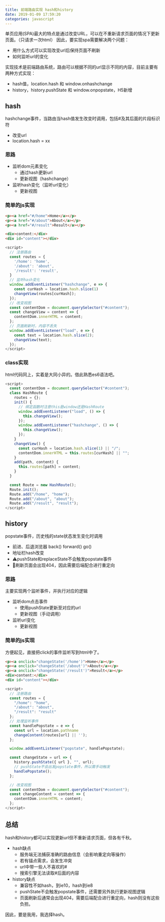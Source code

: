 ```yaml
---
title: 前端路由实现 hash和history
date: 2019-01-09 17:59:20
categories: javascript
---
```


单页应用(SPA)最大的特点是通过改变URL，可以在不重新请求页面的情况下更新页面。（只请求一次html）
因此，要实现spa需要解决两个问题：
- 用什么方式可以实现改变url后保持页面不刷新
- 如何监听url的变化

实现技术是前端路由系统，路由可以根据不同的url显示不同的内容，目前主要有两种方式实现：
- hash值，location.hash 和 window.onhashchange
- history，history.pushState 和 window.onpopstate，H5新增
## hash
hashchange事件，当路由当hash值发生改变时调用，包括#及其后面的片段标识符
- 改变url
- location.hash = xx

### 思路
- 监听dom元素变化
  - 通过hash更新url
  - 更新视图（hashchange）
- 监听hash变化（监听url变化）
  - 更新视图
### 简单的js实现
```html
<p><a href="#/home">Home</a></p>
<p><a href="#/about">About</a></p>
<p><a href="#/result">Result</a></p>

<div>content:</div>
<div id="content"></div>
```
```js
<script>
  // 注册路由
  const routes = {
    '/home': 'home',
    '/about': 'about',
    '/result': 'result',
  }
  // 监听hash变化
  window.addEventListener("hashchange", e => {
    const curHash = location.hash.slice(1)
    changeView(routes[curHash]);
  });
  // 改变视图
  const contentDom = document.querySelector("#content");
  const changeView = content => {
    contentDom.innerHTML = content;
  };
  // 页面刷新时，内容不丢失
  window.addEventListener("load", e => {
    const text = location.hash.slice(2);
    changeView(text);
  });
</script>
```
### class实现
html代码同上，实着是大同小异的。借此熟悉es6语法吧。
```js
<script>
  const contentDom = document.querySelector("#content");
  class HashRoute {
    routes = {};
    init() {
      // 绑定函数时注意this是window还是HashRoute
      window.addEventListener("load", () => {
        this.changeView();
      });
      window.addEventListener("hashchange", () => {
        this.changeView();
      });
    }
    changeView() {
      const curHash = location.hash.slice(1) || "/";
      contentDom.innerHTML = this.routes[curHash] || "";
    }
    add(path, content) {
      this.routes[path] = content;
    }
  }

  const Route = new HashRoute();
  Route.init();
  Route.add("/home", "home");
  Route.add("/about", "about");
  Route.add("/result", "result");
</script>
```
## history
popstate事件，历史栈的state状态发生变化时调用
- 前进、后退浏览器 back() forward() go()
- 地址栏hash改变 
- ⚠️pushState和replaceState不会触发popstate事件
- 🙅刷新页面会出现404，因此需要后端配合进行重定向
### 思路
主要实现两个监听事件，并执行对应的逻辑
- 监听dom点击事件
  - 使用pushState更新至对应的url
  - 更新视图（手动调用）
- 监听url变化
  - 更新视图
### 简单的js实现
方便起见，直接把click的事件监听写到html中了。
```html
<p><a onclick="changeState('/home')">Home</a></p>
<p><a onclick="changeState('/about')">About</a></p>
<p><a onclick="changeState('/result')">Result</a></p>
<div>content:</div>
<div id="content"></div>
```
```js
<script>
  // 注册路由
  const routes = {
    "/home": "home",
    "/about": "about",
    "/result": "result"
  };
  // 处理监听事件
  const handlePopstate = e => {
    const url = location.pathname
    changeContent(routes[url] || '');
  };

  window.addEventListener("popstate", handlePopstate);

  const changeState = url => {
    history.pushState({ url }, "", url);
    // pushState不会出发popstate事件，所以需手动触发
    handlePopstate(); 
  };

  // 改变视图
  const contentDom = document.querySelector("#content");
  const changeContent = content => {
    contentDom.innerHTML = content;
  };
</script>
```
## 总结
hash和history都可以实现更新url但不重新请求页面，但各有千秋。
- hash缺点
  - 服务端无法捕获准确的路由信息（会影响重定向等操作）
  - 若有锚点需求，会发生冲突
  - url中带一些人不喜欢的#
  - 搜索引擎无法读取#后面的内容
- history缺点
  - 兼容性不如hash，到ie10，hash到ie8
  - pushState不会触发popstate事件，还需要另外执行更新视图逻辑
  - 页面刷新后通常会出现404，需要后端配合进行重定向，hash则没有这些负担。

因此，要是我用，我选择hash。